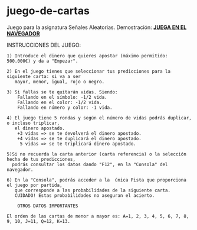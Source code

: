 # juego-de-cartas

Juego para la asignatura Señales Aleatorias.
Demostración: 
**[JUEGA EN EL NAVEGADOR](https://emorenom20.github.io/juego-de-cartas/)**

INSTRUCCIONES DEL JUEGO:

	1) Introduce el dinero que quieres apostar (máximo permitido: 500.000€) y da a "Empezar".

	2) En el juego tienes que seleccionar tus predicciones para la siguiente carta: si va a ser
	   mayor, menor, igual, rojo o negro.

	3) Si fallas se te quitarán vidas. Siendo:
		Fallando en el símbolo: -1/2 vida.
		Fallando en el color: -1/2 vida.
		Fallando en número y color: -1 vida.

	4) El juego tiene 5 rondas y según el número de vidas podrás duplicar, o incluso triplicar, 
	   el dinero apostado.
		+3 vidas => se te devolverá el dinero apostado.
		+4 vidas => se te duplicará el dinero apostado.
		 5 vidas => se te triplicará dinero apostado.
	
	5)Si no recuerda la carta anterior (carta referencia) o la selección hecha de tus predicciones,
	  podrás consultar los datos dando "F12", en la "Consola" del navegador. 

	6) En la "Consola", podrás acceder a la  única Pista que proporciona el juego por partida, 
	   que corresponde a las probabilidades de la siguiente carta. 
	   CUIDADO! Estas probabilidades no aseguran el acierto. 

		OTROS DATOS IMPORTANTES

	El orden de las cartas de menor a mayor es: A=1, 2, 3, 4, 5, 6, 7, 8, 9, 10, J=11, Q=12, K=13.









